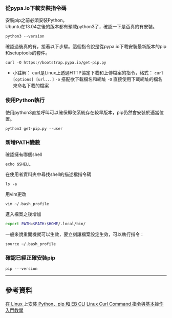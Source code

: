 
### 從pypa.io下載安裝指令碼
安裝pip之前必須安裝Python。  
Ubuntu在13.04之後的版本都有預載python3了，確認一下是否真的有安裝。
```
python3 --version
```
確認過後真的有，接著以下步驟。這個指令說是從pypa.io下載安裝最新版本的pip和setuptools的套件。
```
curl -O https://bootstrap.pypa.io/get-pip.py
```
* 小註解：
  curl是Linux上透過HTTP協定下載和上傳檔案的指令，格式： `curl [options] [url...]`
  `-o` 搭配欲下載檔名和網址
  `-O` 直接使用下載網址的檔名來命名下載的檔案

### 使用Python執行
使用python3直接呼叫可以確保即使系統存在較早版本，pip仍然會安裝於適當位置。
```
python3 get-pip.py --user
```

### 新增PATH變數
確認擁有哪個shell
```
echo $SHELL
```
在使用者資料夾中尋找shell的描述檔指令碼
```
ls -a
```
用vim更改
```
vim ~/.bash_profile
```
進入檔案之後增加
``` bash
export PATH=$PATH:$HOME/.local/bin/
```
一般來說重開機就可以生效，要立刻讓檔案設定生效，可以執行指令：
```
source ~/.bash_profile
```

### 確認已經正確安裝pip
```
pip ---version
```

---
## 參考資料
[在 Linux 上安裝 Python、pip 和 EB CLI](https://docs.aws.amazon.com/zh_tw/elasticbeanstalk/latest/dg/eb-cli3-install-linux.html)
[Linux Curl Command 指令與基本操作入門教學](https://blog.techbridge.cc/2019/02/01/linux-curl-command-tutorial/)